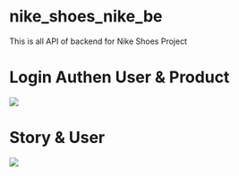 # nike_shoes_nike_be

This is all API of backend for Nike Shoes Project

# Login Authen User & Product 
<img src="https://res.cloudinary.com/boyplunger128/image/upload/v1696260838/api1_uldjbe.png"/>

# Story & User 
<img src="https://res.cloudinary.com/boyplunger128/image/upload/v1696260916/2_msa13p.png"/>

